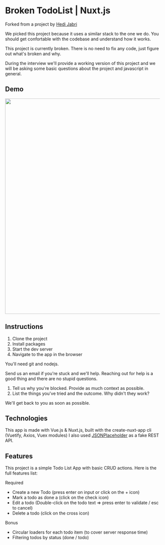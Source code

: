 # Broken TodoList | Nuxt.js

Forked from a project by [Hedi Jabri](https://github.com/HediJabri)

We picked this project because it uses a similar stack to the one we do. You should get confortable with the codebase and understand how it works. 

This project is currently broken. There is no need to fix any code, just figure out what's broken and why.

During the interview we'll provide a working version of this project and we will be asking some basic questions about the project and javascript in general.

## Demo
<p align="center">
  <img src="https://res.cloudinary.com/dravwgiq1/image/upload/v1550767328/vds0toi4zkxowbq9mfkz.gif" width="700px">
  <br>
</p>

## Instructions

1. Clone the project
2. Install packages
3. Start the dev server
4. Navigate to the app in the browser

You'll need git and nodejs.

Send us an email if you're stuck and we'll help. Reaching out for help is a good thing and there are no stupid questions. 

1. Tell us why you're blocked. Provide as much context as possible.
2. List the things you've tried and the outcome. Why didn't they work?

We'll get back to you as soon as possible.

## Technologies

This app is made with Vue.js & Nuxt.js, built with the create-nuxt-app cli (Vuetify, Axios, Vuex modules)
I also used [JSONPlaceholder](https://jsonplaceholder.typicode.com/) as a fake REST API.

## Features

This project is a simple Todo List App with basic CRUD actions. Here is the full features list:

Required
- Create a new Todo (press enter on input or click on the + icon)
- Mark a todo as done a (click on the check icon)
- Edit a todo (Double-click on the todo text => press enter to validate / esc to cancel)
- Delete a todo (click on the cross icon)

Bonus
- Circular loaders for each todo item (to cover server response time)
- Filtering todos by status (done / todo)
